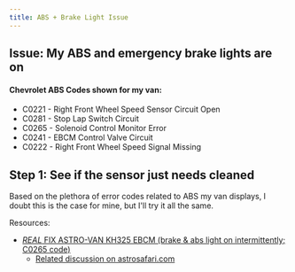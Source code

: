 ```yaml
---
title: ABS + Brake Light Issue
---
```


## Issue: My ABS and emergency brake lights are on 

#### Chevrolet ABS Codes shown for my van: 

- C0221 - Right Front Wheel Speed Sensor Circuit Open
- C0281 - Stop Lap Switch Circuit
- C0265 - Solenoid Control Monitor Error
- C0241 - EBCM Control Valve Circuit
- C0222 - Right Front Wheel Speed Signal Missing

## Step 1: See if the sensor just needs cleaned
Based on the plethora of error codes related to ABS my van displays, I doubt this is the case for mine, but I'll try it all the same.

Resources: 

- [*REAL* FIX ASTRO-VAN KH325 EBCM (brake & abs light on intermittently; C0265 code)](https://youtu.be/P_6Sk7-fm0I)
    - [Related discussion on astrosafari.com](https://www.astrosafari.com/threads/real-fix-for-astro-van-intermittent-brake-abs-light.16006/)

